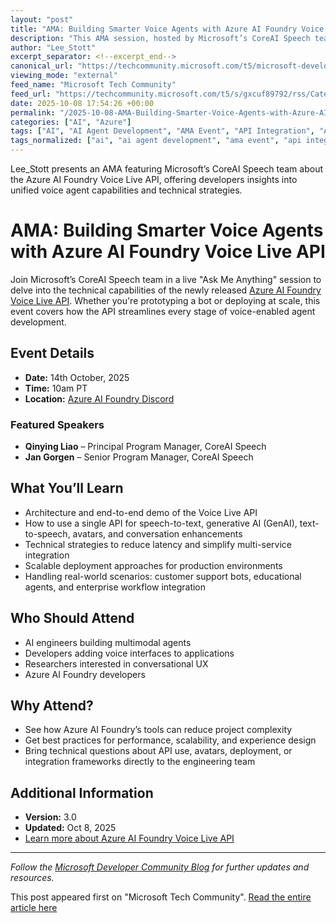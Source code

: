 ```yaml
---
layout: "post"
title: "AMA: Building Smarter Voice Agents with Azure AI Foundry Voice Live API"
description: "This AMA session, hosted by Microsoft’s CoreAI Speech team, introduces the Azure AI Foundry Voice Live API—a unified solution for developing and deploying voice-enabled agents. The event explores technical advances in voice services, integration strategies, and production-ready deployment using Microsoft’s Azure AI platform."
author: "Lee_Stott"
excerpt_separator: <!--excerpt_end-->
canonical_url: "https://techcommunity.microsoft.com/t5/microsoft-developer-community/ama-azure-ai-foundry-voice-live-api-build-smarter-faster-voice/ba-p/4460118"
viewing_mode: "external"
feed_name: "Microsoft Tech Community"
feed_url: "https://techcommunity.microsoft.com/t5/s/gxcuf89792/rss/Category?category.id=Azure"
date: 2025-10-08 17:54:26 +00:00
permalink: "/2025-10-08-AMA-Building-Smarter-Voice-Agents-with-Azure-AI-Foundry-Voice-Live-API.html"
categories: ["AI", "Azure"]
tags: ["AI", "AI Agent Development", "AMA Event", "API Integration", "Avatar Integration", "Azure", "Azure AI Foundry", "Community", "Conversational AI", "CoreAI Speech", "Developer Event", "Generative AI", "Latency Optimization", "Production Deployment", "Speech To Text", "Text To Speech", "Voice Enabled Applications", "Voice Live API"]
tags_normalized: ["ai", "ai agent development", "ama event", "api integration", "avatar integration", "azure", "azure ai foundry", "community", "conversational ai", "coreai speech", "developer event", "generative ai", "latency optimization", "production deployment", "speech to text", "text to speech", "voice enabled applications", "voice live api"]
---
```


Lee_Stott presents an AMA featuring Microsoft’s CoreAI Speech team about the Azure AI Foundry Voice Live API, offering developers insights into unified voice agent capabilities and technical strategies.<!--excerpt_end-->

# AMA: Building Smarter Voice Agents with Azure AI Foundry Voice Live API

Join Microsoft’s CoreAI Speech team in a live "Ask Me Anything" session to delve into the technical capabilities of the newly released [Azure AI Foundry Voice Live API](https://learn.microsoft.com/azure/ai-services/speech-service/voice-live). Whether you're prototyping a bot or deploying at scale, this event covers how the API streamlines every stage of voice-enabled agent development.

## Event Details

- **Date:** 14th October, 2025
- **Time:** 10am PT
- **Location:** [Azure AI Foundry Discord](https://aka.ms/foundry/discord)

### Featured Speakers

- **Qinying Liao** – Principal Program Manager, CoreAI Speech
- **Jan Gorgen** – Senior Program Manager, CoreAI Speech

## What You’ll Learn

- Architecture and end-to-end demo of the Voice Live API
- How to use a single API for speech-to-text, generative AI (GenAI), text-to-speech, avatars, and conversation enhancements
- Technical strategies to reduce latency and simplify multi-service integration
- Scalable deployment approaches for production environments
- Handling real-world scenarios: customer support bots, educational agents, and enterprise workflow integration

## Who Should Attend

- AI engineers building multimodal agents
- Developers adding voice interfaces to applications
- Researchers interested in conversational UX
- Azure AI Foundry developers

## Why Attend?

- See how Azure AI Foundry’s tools can reduce project complexity
- Get best practices for performance, scalability, and experience design
- Bring technical questions about API use, avatars, deployment, or integration frameworks directly to the engineering team

## Additional Information

- **Version:** 3.0
- **Updated:** Oct 8, 2025
- [Learn more about Azure AI Foundry Voice Live API](https://learn.microsoft.com/azure/ai-services/speech-service/voice-live)

---

*Follow the [Microsoft Developer Community Blog](https://techcommunity.microsoft.com/t5/s/gxcuf89792/images/cmstNC05WEo0blc?image-dimensions=100x16&constrain-image=true) for further updates and resources.*

This post appeared first on "Microsoft Tech Community". [Read the entire article here](https://techcommunity.microsoft.com/t5/microsoft-developer-community/ama-azure-ai-foundry-voice-live-api-build-smarter-faster-voice/ba-p/4460118)
